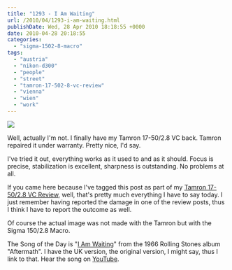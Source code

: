 ```yaml
---
title: "1293 - I Am Waiting"
url: /2010/04/1293-i-am-waiting.html
publishDate: Wed, 28 Apr 2010 18:18:55 +0000
date: 2010-04-28 20:18:55
categories: 
  - "sigma-1502-8-macro"
tags: 
  - "austria"
  - "nikon-d300"
  - "people"
  - "street"
  - "tamron-17-502-8-vc-review"
  - "vienna"
  - "wien"
  - "work"
---
```

<a target="_blank" href="https://d25zfm9zpd7gm5.cloudfront.net/1200x1200/2010/20100428_085535_ps.jpg"><img src="https://d25zfm9zpd7gm5.cloudfront.net/0600x0600/2010/20100428_085535_ps.jpg" /></a>

Well, actually I'm not. I finally have my Tamron 17-50/2.8 VC back. Tamron repaired it under warranty. Pretty nice, I'd say. 

I've tried it out, everything works as it used to and as it should. Focus is precise, stabilization is excellent, sharpness is outstanding. No problems at all.

If you came here because I've tagged this post as part of my <a target="_blank" href="/tag/tamron-17-502-8-vc-review">Tamron 17-50/2.8 VC Review</a>, well, that's pretty much everything I have to say today. I just remember having reported the damage in one of the review posts, thus I think I have to report the outcome as well.

Of course the actual image was not made with the Tamron but with the Sigma 150/2.8 Macro.

 The Song of the Day is "<a target="_blank" href="http://www.lyricstime.com/rolling-stones-i-am-waiting-lyrics.html">I Am Waiting</a>" from the 1966 Rolling Stones album "Aftermath". I have the UK version, the original version, I might say, thus I link to that. Hear the song on <a target="_blank" href="http://www.youtube.com/watch?v=02rHc9O94BM&feature=related">YouTube</a>.
